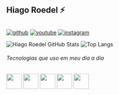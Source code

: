 ## Hiago Roedel ⚡
##
[![github](https://img.shields.io/badge/GitHub-100000?style=for-the-badge&logo=github&logoColor=white)](https://github.com/hiagoroedel)
[![youtube](https://img.shields.io/badge/YouTube-FF0000?style=for-the-badge&logo=youtube&logoColor=white)](https://www.youtube.com/@hiagoroedel)
[![instagram](https://img.shields.io/badge/Instagram-E4405F?style=for-the-badge&logo=instagram&logoColor=white)](https://instagram.com/hiagoroedel)

![Hiago Roedel GitHub Stats](https://github-readme-stats.vercel.app/api?username=HiagoRoedel&show_icons=true&theme=dark)
![Top Langs](https://github-readme-stats.vercel.app/api/top-langs/?username=HiagoRoedel&layout=donut)


###### Tecnologias que uso em meu dia a dia
<img src="https://cdn.jsdelivr.net/gh/devicons/devicon@latest/icons/github/github-original.svg" witdh="40" height="40"/> <img src="https://cdn.jsdelivr.net/gh/devicons/devicon@latest/icons/react/react-original.svg" witdh="40" height="40"/> <img src="https://cdn.jsdelivr.net/gh/devicons/devicon@latest/icons/typescript/typescript-original.svg" witdh="40" height="40"/> <img src="https://cdn.jsdelivr.net/gh/devicons/devicon@latest/icons/vercel/vercel-original.svg" width="40" height="40"/> <img src="https://cdn.jsdelivr.net/gh/devicons/devicon@latest/icons/nodejs/nodejs-original.svg" width="40" height="40"/>


<!--
**HiagoRoedel/HiagoRoedel** is a ✨ _special_ ✨ repository because its `README.md` (this file) appears on your GitHub profile.

Here are some ideas to get you started:

- 🔭 I’m currently working on ...
- 🌱 I’m currently learning ...
- 👯 I’m looking to collaborate on ...
- 🤔 I’m looking for help with ...
- 💬 Ask me about ...
- 📫 How to reach me: ...
- 😄 Pronouns: ...
- ⚡ Fun fact: ...
-->


          
          



